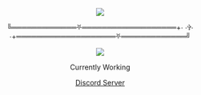 <p align="center">  
<img src="https://media.discordapp.net/attachments/991837424139382835/1003707386948763829/VideoToGif_GIF.gif">
</p>
<p align="center">
    ╚═════════════⛧═══════════════════+⋅ ⋅✞⋅ ⋅+════════════════════⛧═════════════╝
<p align="center">  
<img src="https://komarev.com/ghpvc/?username=federa1&color=grey">
</p>
<p align="center">
Currently Working
<p align="center">
    <a href="https://discord.gg/4NQ4khbvH3">Discord Server</a>

